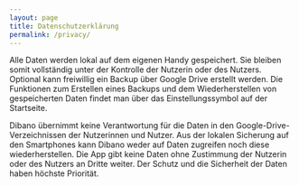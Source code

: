 ```yaml
---
layout: page
title: Datenschutzerklärung
permalink: /privacy/
---
```


Alle Daten werden lokal auf dem eigenen Handy gespeichert. Sie bleiben somit vollständig unter der Kontrolle der 
Nutzerin oder des Nutzers. Optional kann freiwillig ein Backup über Google Drive erstellt werden. Die Funktionen zum 
Erstellen eines Backups und dem Wiederherstellen von gespeicherten Daten findet man über das Einstellungssymbol auf der 
Startseite.

Dibano übernimmt keine Verantwortung für die Daten in den Google-Drive-Verzeichnissen der Nutzerinnen und Nutzer. Aus 
der lokalen Sicherung auf den Smartphones kann Dibano weder auf Daten zugreifen noch diese wiederherstellen. Die App 
gibt keine Daten ohne Zustimmung der Nutzerin oder des Nutzers an Dritte weiter. Der Schutz und die Sicherheit der 
Daten haben höchste Priorität.
